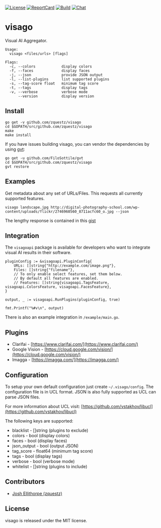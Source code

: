 [![License][License-Image]][License-URL] [![ReportCard][ReportCard-Image]][ReportCard-URL] [![Build][Build-Status-Image]][Build-Status-URL] [![Chat][Chat-Image]][Chat-URL]
# visago
Visual AI Aggregator.

```
Usage:
  visago <files/urls> [flags]

Flags:
  -c, --colors            display colors
  -f, --faces             display faces
  -j, --json              provide JSON output
  -l, --list-plugins      list supported plugins
  -s, --tag-score float   minimum tag score
  -t, --tags              display tags
  -v, --verbose           verbose mode
      --version           display version
```

## Install

```
go get -v github.com/zquestz/visago
cd $GOPATH/src/github.com/zquestz/visago
make
make install
```

If you have issues building visago, you can vendor the dependencies by using [gvt](https://github.com/FiloSottile/gvt):

```
go get -u github.com/FiloSottile/gvt
cd $GOPATH/src/github.com/zquestz/visago
gvt restore
```

## Examples

Get metadata about any set of URLs/Files. This requests all currently supported features.
```
visago landscape.jpg http://digital-photography-school.com/wp-content/uploads/flickr/2746960560_8711acfc60_o.jpg --json
```

The lengthy response is contained in this [gist](https://gist.github.com/zquestz/08712a847d0b0da1700338f6711d89c8)

## Integration

The `visagoapi` package is available for developers who want to integrate visual AI results in their software.

```
pluginConfig := &visagoapi.PluginConfig{
	URLs: []string{"http://example.com/image.png"},
	Files: []string{"filename"},
	// To only enable select features, set them below.
	// By default all features are enabled.
	// Features: []string{visagoapi.TagsFeature, visagoapi.ColorsFeature, visagoapi.FacesFeature},
}

output, _ := visagoapi.RunPlugins(pluginConfig, true)

fmt.Printf("%#v\n", output)
```

There is also an example integration in `/example/main.go`.

## Plugins

* Clarifai - [https://www.clarifai.com/](https://www.clarifai.com/)
* Google Vision - [https://cloud.google.com/vision/](https://cloud.google.com/vision/)
* Imagga - [https://imagga.com/](https://imagga.com/)

## Configuration

To setup your own default configuration just create `~/.visago/config`. The configuration file is in UCL format. JSON is also fully supported as UCL can parse JSON files.

For more information about UCL visit:
[https://github.com/vstakhov/libucl](https://github.com/vstakhov/libucl)

The following keys are supported:

* blacklist - []string (plugins to exclude)
* colors - bool (display colors)
* faces - bool (display faces)
* json_output - bool (output JSON)
* tag_score - float64 (minimum tag score)
* tags - bool (display tags)
* verbose - bool (verbose mode)
* whitelist - []string (plugins to include)

## Contributors

* [Josh Ellithorpe (zquestz)](https://github.com/zquestz/)

## License

visago is released under the MIT license.

[License-URL]: http://opensource.org/licenses/MIT
[License-Image]: https://img.shields.io/npm/l/express.svg
[ReportCard-URL]: http://goreportcard.com/report/zquestz/visago
[ReportCard-Image]: https://goreportcard.com/badge/github.com/zquestz/visago
[Build-Status-URL]: http://travis-ci.org/zquestz/visago
[Build-Status-Image]: https://travis-ci.org/zquestz/visago.svg?branch=master
[Chat-Image]: https://badges.gitter.im/zquestz/visago.svg
[Chat-URL]: https://gitter.im/zquestz/visago?utm_source=badge&utm_medium=badge&utm_campaign=pr-badge&utm_content=badge
